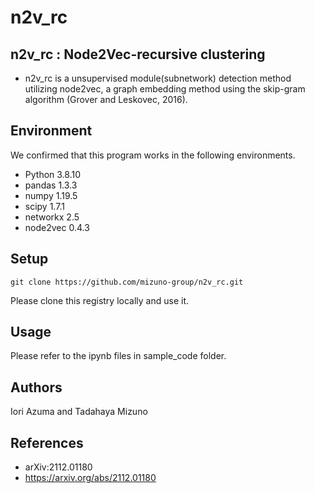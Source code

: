 # n2v_rc

## n2v_rc : Node2Vec-recursive clustering
- n2v_rc is a unsupervised module(subnetwork) detection method utilizing node2vec, a graph embedding method using the skip-gram algorithm (Grover and Leskovec, 2016). 

## Environment
We confirmed that this program works in the following environments.
- Python 3.8.10
- pandas 1.3.3
- numpy 1.19.5
- scipy 1.7.1
- networkx 2.5
- node2vec 0.4.3

## Setup
```
git clone https://github.com/mizuno-group/n2v_rc.git
```
Please clone this registry locally and use it.

## Usage
Please refer to the ipynb files in sample_code folder.

## Authors
Iori Azuma and Tadahaya Mizuno

## References
- arXiv:2112.01180
- https://arxiv.org/abs/2112.01180
